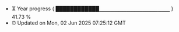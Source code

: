 - ⏳ Year progress { ████████████▁▁▁▁▁▁▁▁▁▁▁▁▁▁▁▁▁▁ } 41.73 %
- ⏰ Updated on Mon, 02 Jun 2025 07:25:12 GMT

